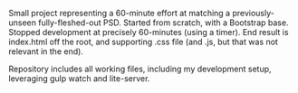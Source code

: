 Small project representing a 60-minute effort at matching a previously-unseen fully-fleshed-out PSD. Started from scratch, with a Bootstrap base. Stopped development at precisely 60-minutes (using a timer). End result is index.html off the root, and supporting .css file (and .js, but that was not relevant in the end).

Repository includes all working files, including my development setup, leveraging gulp watch and lite-server.
